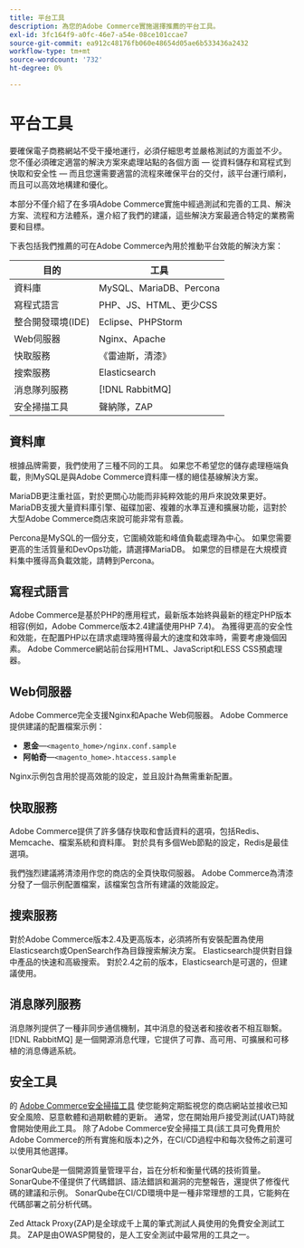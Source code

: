 ```yaml
---
title: 平台工具
description: 為您的Adobe Commerce實施選擇推薦的平台工具。
exl-id: 3fc164f9-a0fc-46e7-a54e-08ce101ccae7
source-git-commit: ea912c48176fb060e48654d05ae6b533436a2432
workflow-type: tm+mt
source-wordcount: '732'
ht-degree: 0%

---
```


# 平台工具

要確保電子商務網站不受干擾地運行，必須仔細思考並嚴格測試的方面並不少。 您不僅必須確定適當的解決方案來處理站點的各個方面 — 從資料儲存和寫程式到快取和安全性 — 而且您還需要適當的流程來確保平台的交付，該平台運行順利，而且可以高效地構建和優化。

本部分不僅介紹了在多項Adobe Commerce實施中經過測試和完善的工具、解決方案、流程和方法體系，還介紹了我們的建議，這些解決方案最適合特定的業務需要和目標。

下表包括我們推薦的可在Adobe Commerce內用於推動平台效能的解決方案：

| 目的 | 工具 |
|------------------------------------------|-------------------------|
| 資料庫 | MySQL、MariaDB、Percona |
| 寫程式語言 | PHP、JS、HTML、更少CSS |
| 整合開發環境(IDE) | Eclipse、PHPStorm |
| Web伺服器 | Nginx、Apache |
| 快取服務 | 《雷迪斯，清漆》 |
| 搜索服務 | Elasticsearch |
| 消息隊列服務 | [!DNL RabbitMQ] |
| 安全掃描工具 | 聲納隊，ZAP |

## 資料庫

根據品牌需要，我們使用了三種不同的工具。 如果您不希望您的儲存處理極端負載，則MySQL是與Adobe Commerce資料庫一樣的絕佳基線解決方案。

MariaDB更注重社區，對於更關心功能而非純粹效能的用戶來說效果更好。 MariaDB支援大量資料庫引擎、磁碟加密、複雜的水準互連和擴展功能，這對於大型Adobe Commerce商店來說可能非常有意義。

Percona是MySQL的一個分支，它圍繞效能和峰值負載處理為中心。 如果您需要更高的生活質量和DevOps功能，請選擇MariaDB。 如果您的目標是在大規模資料集中獲得高負載效能，請轉到Percona。

## 寫程式語言

Adobe Commerce是基於PHP的應用程式，最新版本始終與最新的穩定PHP版本相容(例如，Adobe Commerce版本2.4建議使用PHP 7.4)。 為獲得更高的安全性和效能，在配置PHP以在請求處理時獲得最大的速度和效率時，需要考慮幾個因素。 Adobe Commerce網站前台採用HTML、JavaScript和LESS CSS預處理器。

## Web伺服器

Adobe Commerce完全支援Nginx和Apache Web伺服器。 Adobe Commerce提供建議的配置檔案示例：

- **恩金**—`<magento_home>/nginx.conf.sample`
- **阿帕奇**—`<magento_home>.htaccess.sample`

Nginx示例包含用於提高效能的設定，並且設計為無需重新配置。

## 快取服務

Adobe Commerce提供了許多儲存快取和會話資料的選項，包括Redis、Memcache、檔案系統和資料庫。 對於具有多個Web節點的設定，Redis是最佳選項。

我們強烈建議將清漆用作您的商店的全頁快取伺服器。 Adobe Commerce為清漆分發了一個示例配置檔案，該檔案包含所有建議的效能設定。

## 搜索服務

對於Adobe Commerce版本2.4及更高版本，必須將所有安裝配置為使用Elasticsearch或OpenSearch作為目錄搜索解決方案。 Elasticsearch提供對目錄中產品的快速和高級搜索。 對於2.4之前的版本，Elasticsearch是可選的，但建議使用。

## 消息隊列服務

消息隊列提供了一種非同步通信機制，其中消息的發送者和接收者不相互聯繫。 [!DNL RabbitMQ] 是一個開源消息代理，它提供了可靠、高可用、可擴展和可移植的消息傳遞系統。

## 安全工具

的 [Adobe Commerce安全掃描工具](https://docs.magento.com/user-guide/magento/security-scan.html) 使您能夠定期監視您的商店網站並接收已知安全風險、惡意軟體和過期軟體的更新。 通常，您在開始用戶接受測試(UAT)時就會開始使用此工具。 除了Adobe Commerce安全掃描工具(該工具可免費用於Adobe Commerce的所有實施和版本)之外，在CI/CD過程中和每次發佈之前還可以使用其他選擇。

SonarQube是一個開源質量管理平台，旨在分析和衡量代碼的技術質量。 SonarQube不僅提供了代碼錯誤、語法錯誤和漏洞的完整報告，還提供了修復代碼的建議和示例。 SonarQube在CI/CD環境中是一種非常理想的工具，它能夠在代碼部署之前分析代碼。

Zed Attack Proxy(ZAP)是全球成千上萬的筆式測試人員使用的免費安全測試工具。 ZAP是由OWASP開發的，是人工安全測試中最常用的工具之一。
